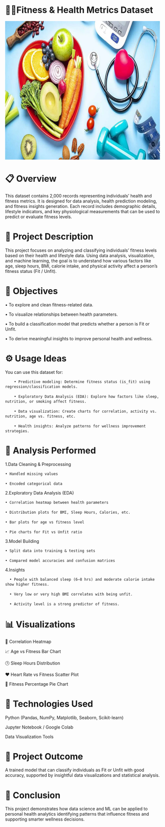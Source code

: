 # 🏋️‍♂️Fitness & Health Metrics Dataset

<img width="1050" height="450" alt="Screenshot 2025-09-14 211235" src="https://github.com/AvishkarK07/Fitness-Classification/blob/main/images/fitness.webp" />


<h1>📋 Overview</h1>

This dataset contains 2,000 records representing individuals’ health and fitness metrics. It is designed for data analysis, health prediction modeling, and fitness insights generation.
Each record includes demographic details, lifestyle indicators, and key physiological measurements that can be used to predict or evaluate fitness levels.

<h1>📘 Project Description</h1>

This project focuses on analyzing and classifying individuals’ fitness levels based on their health and lifestyle data.
Using data analysis, visualization, and machine learning, the goal is to understand how various factors like age, sleep hours, BMI, calorie intake, and physical activity affect a person’s fitness status (Fit / Unfit).
<h1>🎯 Objectives</h1>

• To explore and clean fitness-related data.

• To visualize relationships between health parameters.

• To build a classification model that predicts whether a person is Fit or Unfit.

• To derive meaningful insights to improve personal health and wellness.
<h1>⚙️ Usage Ideas</h1>

You can use this dataset for:

        • Predictive modeling: Determine fitness status (is_fit) using regression/classification models.
        
        • Exploratory Data Analysis (EDA): Explore how factors like sleep, nutrition, or smoking affect fitness.
        
        • Data visualization: Create charts for correlation, activity vs. nutrition, age vs. fitness, etc.
        
        • Health insights: Analyze patterns for wellness improvement strategies.

<h1>🧠 Analysis Performed</h1>

1.Data Cleaning & Preprocessing

    • Handled missing values
    
    • Encoded categorical data
    
  
2.Exploratory Data Analysis (EDA)

    • Correlation heatmap between health parameters
    
    • Distribution plots for BMI, Sleep Hours, Calories, etc.
    
    • Bar plots for age vs fitness level
    
    • Pie charts for Fit vs Unfit ratio

3.Model Building

    • Split data into training & testing sets
    
    • Compared model accuracies and confusion matrices


4.Insights

      • People with balanced sleep (6–8 hrs) and moderate calorie intake show higher fitness.
      
      • Very low or very high BMI correlates with being unfit.
      
      • Activity level is a strong predictor of fitness.

<h1>📊 Visualizations</h1>

🧮 Correlation Heatmap

📈 Age vs Fitness Bar Chart

🕒 Sleep Hours Distribution

❤️ Heart Rate vs Fitness Scatter Plot

🥧 Fitness Percentage Pie Chart

<h1>🚀 Technologies Used</h1>

Python (Pandas, NumPy, Matplotlib, Seaborn, Scikit-learn)

Jupyter Notebook / Google Colab

Data Visualization Tools

<h1>🧾 Project Outcome</h1>

A trained model that can classify individuals as Fit or Unfit with good accuracy, supported by insightful data visualizations and statistical analysis.

<h1>🏁 Conclusion</h1>

This project demonstrates how data science and ML can be applied to personal health analytics identifying patterns that influence fitness and supporting smarter wellness decisions.
